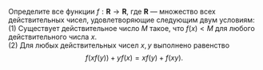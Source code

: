 Определите все функции $f: \mathbf{R} \to \mathbf{R}$, где $\mathbf{R}$ — множество
всех действительных чисел, удовлетворяющие следующим двум условиям:
<br>
(1) Существует действительное число $M$ такое, что $f(x) < M$ для любого действительного числа
$x$.
<br>
(2) Для любых действительных чисел $x,y$ выполнено равенство
$$
 f(xf(y)) + y f(x) = xf(y) + f(xy).
$$